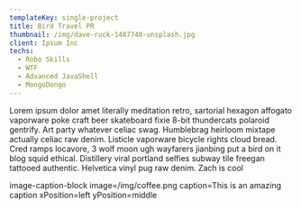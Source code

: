 ```yaml
---
templateKey: single-project
title: Bird Travel PR
thumbnail: /img/dave-ruck-1487748-unsplash.jpg
client: Ipsum Inc
techs:
  - Robo Skills
  - WTF
  - Advanced JavaShell
  - MongoDongo
---
```

Lorem ipsum dolor amet literally meditation retro, sartorial hexagon affogato vaporware poke craft beer skateboard fixie 8-bit thundercats polaroid gentrify. Art party whatever celiac swag. Humblebrag heirloom mixtape actually celiac raw denim. Listicle vaporware bicycle rights cloud bread. Cred ramps locavore, 3 wolf moon ugh wayfarers jianbing put a bird on it blog squid ethical. Distillery viral portland selfies subway tile freegan tattooed authentic. Helvetica vinyl pug raw denim. Zach is cool

image-caption-block image=/img/coffee.png caption=This is an amazing caption xPosition=left yPosition=middle